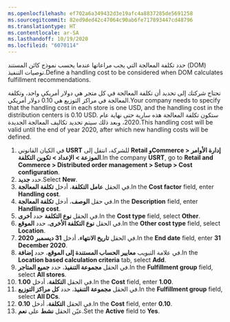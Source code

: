 ```yaml
---
ms.openlocfilehash: ef702a6a349432d3e19afc4a8837285de5691258
ms.sourcegitcommit: 82ed9ded42c47064c90ab6fe717893447cd48796
ms.translationtype: HT
ms.contentlocale: ar-SA
ms.lasthandoff: 10/19/2020
ms.locfileid: "6070114"
---
```

<span data-ttu-id="78e7f-101">حدد تكلفة المعالجة التي يجب مراعاتها عندما يحسب نموذج كائن المستند (DOM) توصيات التنفيذ.</span><span class="sxs-lookup"><span data-stu-id="78e7f-101">Define a handling cost to be considered when DOM calculates fulfillment recommendations.</span></span> 

<span data-ttu-id="78e7f-102">تحتاج شركتك إلى تحديد أن تكلفة المعالجة في كل متجر هي دولار أمريكي واحد، وتكلفة المعالجة في مراكز التوزيع هي 0.10 دولار أمريكي.</span><span class="sxs-lookup"><span data-stu-id="78e7f-102">Your company needs to specify that the handling cost in each store is one USD, and the handling cost in the distribution centers is 0.10 USD.</span></span> <span data-ttu-id="78e7f-103">ستكون تكلفة المعالجة هذه سارية حتى نهاية عام 2020، وبعد ذلك سيتم تحديد تكاليف المعالجة الجديدة.</span><span class="sxs-lookup"><span data-stu-id="78e7f-103">This handling cost will be valid until the end of year 2020, after which new handling costs will be defined.</span></span> 

1.  <span data-ttu-id="78e7f-104">في الكيان القانوني **USRT** للشركة، انتقل إلى **Retail وCommerce > ‏‫إدارة الأوامر الموزعة‬ > الإعداد > تكوين التكلفة**.</span><span class="sxs-lookup"><span data-stu-id="78e7f-104">In the company **USRT**, go to **Retail and Commerce > Distributed order management > Setup > Cost configuration**.</span></span>
2.  <span data-ttu-id="78e7f-105">حدد **جديد**.</span><span class="sxs-lookup"><span data-stu-id="78e7f-105">Select **New**.</span></span>
3.  <span data-ttu-id="78e7f-106">في الحقل **عامل التكلفة**، أدخل **تكلفة المعالجة**.</span><span class="sxs-lookup"><span data-stu-id="78e7f-106">In the **Cost factor** field, enter **Handling cost**.</span></span>
4.  <span data-ttu-id="78e7f-107">في حقل **الوصف**، أدخل **تكلفة المعالجة**.</span><span class="sxs-lookup"><span data-stu-id="78e7f-107">In the **Description** field, enter **Handling cost**.</span></span>
5.  <span data-ttu-id="78e7f-108">في الحقل **نوع التكلفة** حدد **أخرى**.</span><span class="sxs-lookup"><span data-stu-id="78e7f-108">In the **Cost type** field, select **Other**.</span></span>  
6.  <span data-ttu-id="78e7f-109">في الحقل **نوع التكلفة الأخرى**، حدد **الموقع**.</span><span class="sxs-lookup"><span data-stu-id="78e7f-109">In the **Other cost type** field, select **Location**.</span></span> 
7.  <span data-ttu-id="78e7f-110">في الحقل **تاريخ الانتهاء**، أدخل **31 ديسمبر 2020**.</span><span class="sxs-lookup"><span data-stu-id="78e7f-110">In the **End date** field, enter **31 December 2020**.</span></span>
8.  <span data-ttu-id="78e7f-111">في علامة التبويب **معايير الحساب المستندة إلى الموقع**، حدد **إضافة**.</span><span class="sxs-lookup"><span data-stu-id="78e7f-111">In the **Location based calculation criteria** tab, select **Add**.</span></span>
9.  <span data-ttu-id="78e7f-112">في الحقل **مجموعة التنفيذ**، حدد **جميع المتاجر**.</span><span class="sxs-lookup"><span data-stu-id="78e7f-112">In the **Fulfillment group** field, select **All stores**.</span></span>
10. <span data-ttu-id="78e7f-113">في الحقل **التكلفة**، أدخل **1.00**.</span><span class="sxs-lookup"><span data-stu-id="78e7f-113">In the **Cost** field, enter **1.00**.</span></span>
11. <span data-ttu-id="78e7f-114">في الحقل **مجموعة التنفيذ**، حدد **كل مراكز التوزيع**.</span><span class="sxs-lookup"><span data-stu-id="78e7f-114">In the **Fulfillment group** field, select **All DCs**.</span></span>
12. <span data-ttu-id="78e7f-115">في الحقل **التكلفة**، أدخل **0.10**.</span><span class="sxs-lookup"><span data-stu-id="78e7f-115">In the **Cost** field, enter **0.10**.</span></span>
13. <span data-ttu-id="78e7f-116">عيّن الحقل **نشط** على **نعم**.</span><span class="sxs-lookup"><span data-stu-id="78e7f-116">Set the **Active** field to **Yes**.</span></span> 

